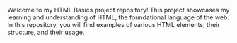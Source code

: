 Welcome to my HTML Basics project repository! This project showcases my learning and understanding of HTML, the foundational language of the web. In this repository, you will find examples of various HTML elements, their structure, and their usage.
